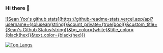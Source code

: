 ### Hi there 👋

<!--
**eddyyoo/eddyyoo** is a ✨ _special_ ✨ repository because its `README.md` (this file) appears on your GitHub profile.

Here are some ideas to get you started:

- 🔭 I’m currently working on ...
- 🌱 I’m currently learning ...
- 👯 I’m looking to collaborate on ...
- 🤔 I’m looking for help with ...
- 💬 Ask me about ...
- 📫 How to reach me: ...
- 😄 Pronouns: ...
- ⚡ Fun fact: ...
-->

[![Sean Yoo's github stats](https://github-readme-stats.vercel.app/api?username={solusean(string)}&count_private={true(bool)}&custom_title={Sean's Github Status(string)}&bg_color={white}&title_color={black(hex)}&text_color={black(hex)})](https://github.com/anuraghazra/github-readme-stats)

[![Top Langs](https://github-readme-stats.vercel.app/api/top-langs/?username={solusean(string)})](https://github.com/anuraghazra/github-readme-stats)
